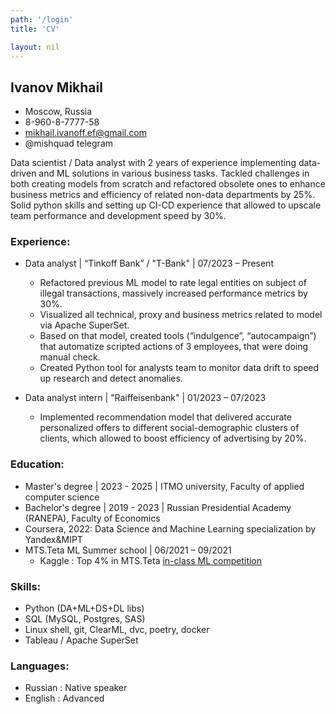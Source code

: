 ```yaml
---
path: '/login'
title: 'CV'

layout: nil
---
```

## Ivanov Mikhail


* Moscow, Russia 
* 8-960-8-7777-58 
* mikhail.ivanoff.ef@gmail.com
* @mishquad telegram

Data scientist / Data analyst with 2 years of experience implementing data-driven and ML solutions in various business tasks. Tackled challenges in both creating models from scratch and refactored obsolete ones to enhance business metrics and efficiency of related non-data departments by 25%. Solid python skills and setting up CI-CD experience that allowed to upscale team performance and development speed by 30%.


### Experience:
* Data analyst | “Tinkoff Bank” / "T-Bank" | 07/2023 – Present
  * Refactored previous ML model to rate legal entities on subject of illegal transactions, massively increased performance metrics by 30%.
  * Visualized all technical, proxy and business metrics related to model via Apache SuperSet.
  * Based on that model, created tools (“indulgence”, “autocampaign”) that automatize scripted actions of 3 employees, that were doing manual check.
  * Created Python tool for analysts team to monitor data drift to speed up research and detect anomalies.
    
* Data analyst intern | "Raiffeisenbank" | 01/2023 – 07/2023
  * Implemented recommendation model that delivered accurate personalized offers to different social-demographic clusters of clients, which allowed to boost efficiency of advertising by 20%.
    
### Education:
* Master's degree | 2023 - 2025 | ITMO university, Faculty of applied computer science
* Bachelor's degree | 2019 - 2023 | Russian Presidential Academy (RANEPA), Faculty of Economics 
* Coursera, 2022: Data Science and Machine Learning specialization by Yandex&MIPT
* MTS.Teta ML Summer school | 06/2021 – 09/2021
  - Kaggle : Top 4% in MTS.Teta [in-class ML competition](https://www.kaggle.com/c/mts-ml-summer-school/leaderboard)

### Skills:
* Python (DA+ML+DS+DL libs)
* SQL (MySQL, Postgres, SAS)
* Linux shell, git, ClearML, dvc, poetry, docker
* Tableau / Apache SuperSet

### Languages:
* Russian : Native speaker
* English : Advanced

